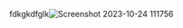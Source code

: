 fdkgkdfglk![Screenshot 2023-10-24 111756](https://github.com/por001x/test-host2/assets/113163100/b96d6e0f-22b1-4059-8f10-8067f2330a22)
